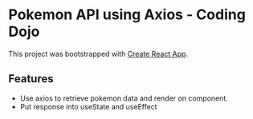 # Pokemon API using Axios - Coding Dojo

This project was bootstrapped with [Create React App](https://github.com/facebook/create-react-app).

## Features
- Use axios to retrieve pokemon data and render on component.
- Put response into useState and useEffect

